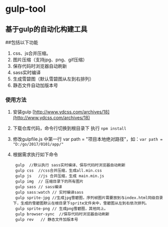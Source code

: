 # gulp-tool
## 基于gulp的自动化构建工具 ##

##包括以下功能

1. css、js合并压缩。
2. 图片压缩（支持jpg、png、gif压缩）
3. 保存代码时浏览器自动刷新
4. sass实时编译
5. 生成雪碧图（默认雪碧图从左到右排列）
6. 静态文件自动加版本号

### 使用方法

1. 安装gulp [http://www.ydcss.com/archives/18](http://www.ydcss.com/archives/18)
2. 下载仓库代码，命令行切换到根目录下 执行 `npm install` 
3. 修改gulpfile.js 中第一行 var path = "项目本地绝对路径"，如：`var path = "D:/go/2017/0101/app/"`
4. 根据需求执行如下命令

    	gulp  //默认执行 sass实时编译、保存代码时浏览器自动刷新
    	gulp css  //css合并压缩，生成all.min.css
		gulp js   //js 合并压缩，生成 main.min.js		
		gulp img  // 压缩目录下的所有图片
    	gulp sass // sass编译
		gulp sass:watch // 实时编译sass
        gulp sprite-jpg //生成jpg雪碧图，序列帧图片需要放到与index.html同级目录下，生成的雪碧图默认在根目录下sprite文件夹中，雪碧图从左到右依次排列。
		gulp sprite-png // 生成png雪碧图，其他同上。
 		gulp browser-sync  //保存代码时浏览器自动刷新
        gulp rev   // 静态文件加版本号  
